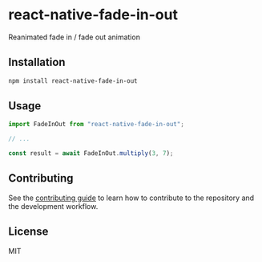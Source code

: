# react-native-fade-in-out

Reanimated fade in / fade out animation

## Installation

```sh
npm install react-native-fade-in-out
```

## Usage

```js
import FadeInOut from "react-native-fade-in-out";

// ...

const result = await FadeInOut.multiply(3, 7);
```

## Contributing

See the [contributing guide](CONTRIBUTING.md) to learn how to contribute to the repository and the development workflow.

## License

MIT
